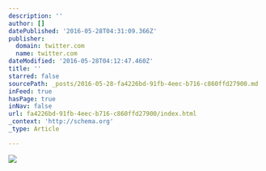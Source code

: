 ```yaml
---
description: ''
author: []
datePublished: '2016-05-28T04:31:09.366Z'
publisher:
  domain: twitter.com
  name: twitter.com
dateModified: '2016-05-28T04:12:47.460Z'
title: ''
starred: false
sourcePath: _posts/2016-05-28-fa4226bd-91fb-4eec-b716-c860ffd27900.md
inFeed: true
hasPage: true
inNav: false
url: fa4226bd-91fb-4eec-b716-c860ffd27900/index.html
_context: 'http://schema.org'
_type: Article

---
```

![](https://pbs.twimg.com/media/CbfXaEtWEAAMIXC.jpg)